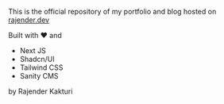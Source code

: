 This is the official repository of my portfolio and blog hosted on [rajender.dev](https://www.rajender.dev)

Built with ♥ and

- Next JS
- Shadcn/UI
- Tailwind CSS
- Sanity CMS

by Rajender Kakturi
